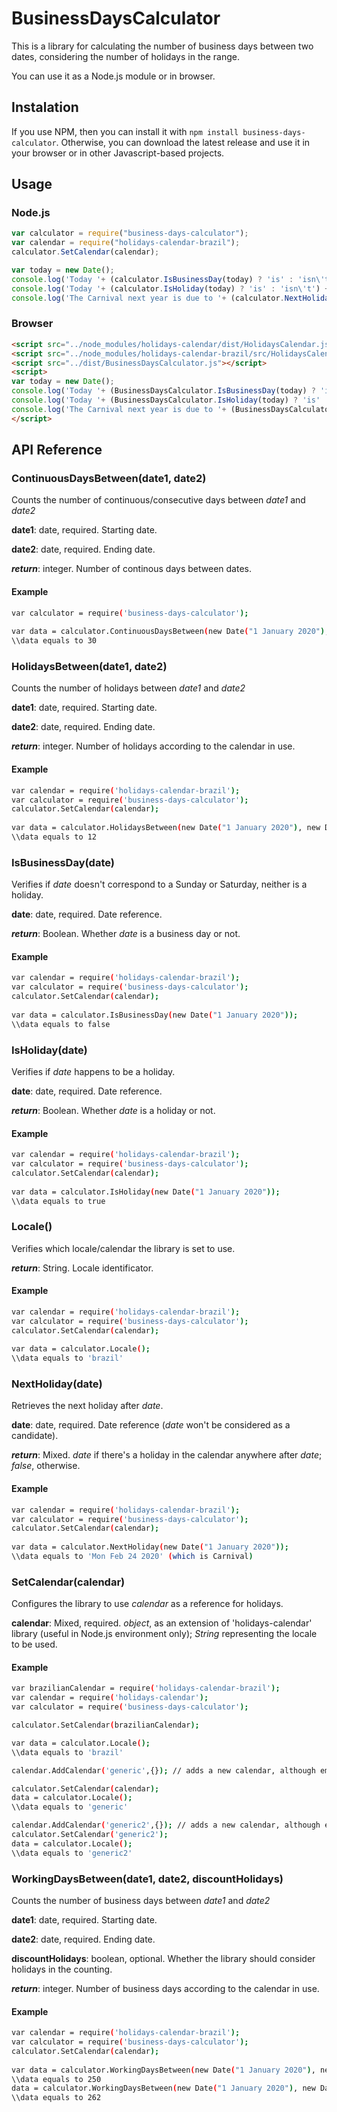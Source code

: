 # BusinessDaysCalculator
This is a library for calculating the number of business days between two dates, considering the number of holidays in the range.

You can use it as a Node.js module or in browser.

## Instalation

If you use NPM, then you can install it with ```npm install business-days-calculator```. Otherwise, you can download the latest release and use it in your browser or in other Javascript-based projects.

## Usage

### Node.js
```javascript
var calculator = require("business-days-calculator");
var calendar = require("holidays-calendar-brazil");
calculator.SetCalendar(calendar);

var today = new Date();
console.log('Today '+ (calculator.IsBusinessDay(today) ? 'is' : 'isn\'t') +' a business day');
console.log('Today '+ (calculator.IsHoliday(today) ? 'is' : 'isn\'t') +' a holiday');
console.log('The Carnival next year is due to '+ (calculator.NextHoliday(new Date("1 January "+today.getFullYear()))));

```

### Browser
```html
<script src="../node_modules/holidays-calendar/dist/HolidaysCalendar.js"></script>
<script src="../node_modules/holidays-calendar-brazil/src/HolidaysCalendar-brazil.js" charset="utf-8"></script>
<script src="../dist/BusinessDaysCalculator.js"></script>
<script>
var today = new Date();
console.log('Today '+ (BusinessDaysCalculator.IsBusinessDay(today) ? 'is' : 'isn\'t') +' a business day');
console.log('Today '+ (BusinessDaysCalculator.IsHoliday(today) ? 'is' : 'isn\'t') +' a holiday');
console.log('The Carnival next year is due to '+ (BusinessDaysCalculator.NextHoliday(new Date("1 January "+today.getFullYear()))));
</script>
```

## API Reference

### ContinuousDaysBetween(date1, date2)

Counts the number of continuous/consecutive days between *date1* and *date2*

**date1**: date, required. Starting date.

**date2**: date, required. Ending date.

***return***: integer. Number of continous days between dates.

#### Example

```bash
var calculator = require('business-days-calculator');
 
var data = calculator.ContinuousDaysBetween(new Date("1 January 2020"), new Date("31 January 2020"));
\\data equals to 30
```

### HolidaysBetween(date1, date2)

Counts the number of holidays between *date1* and *date2*

**date1**: date, required. Starting date.

**date2**: date, required. Ending date.

***return***: integer. Number of holidays according to the calendar in use.

#### Example

```bash
var calendar = require('holidays-calendar-brazil');
var calculator = require('business-days-calculator');
calculator.SetCalendar(calendar);
 
var data = calculator.HolidaysBetween(new Date("1 January 2020"), new Date("31 December 2020"));
\\data equals to 12
```

### IsBusinessDay(date)

Verifies if *date* doesn't correspond to a Sunday or Saturday, neither is a holiday.

**date**: date, required. Date reference.

***return***: Boolean. Whether *date* is a business day or not.

#### Example

```bash
var calendar = require('holidays-calendar-brazil');
var calculator = require('business-days-calculator');
calculator.SetCalendar(calendar);
 
var data = calculator.IsBusinessDay(new Date("1 January 2020"));
\\data equals to false
```

### IsHoliday(date)

Verifies if *date* happens to be a holiday.

**date**: date, required. Date reference.

***return***: Boolean. Whether *date* is a holiday or not.

#### Example
```bash
var calendar = require('holidays-calendar-brazil');
var calculator = require('business-days-calculator');
calculator.SetCalendar(calendar);
 
var data = calculator.IsHoliday(new Date("1 January 2020"));
\\data equals to true
```

### Locale()

Verifies which locale/calendar the library is set to use.

***return***: String. Locale identificator.

#### Example
```bash
var calendar = require('holidays-calendar-brazil');
var calculator = require('business-days-calculator');
calculator.SetCalendar(calendar);
 
var data = calculator.Locale();
\\data equals to 'brazil'
```

### NextHoliday(date)

Retrieves the next holiday after *date*.

**date**: date, required. Date reference (*date* won't be considered as a candidate).

***return***: Mixed. *date* if there's a holiday in the calendar anywhere after *date*; *false*, otherwise.

#### Example
```bash
var calendar = require('holidays-calendar-brazil');
var calculator = require('business-days-calculator');
calculator.SetCalendar(calendar);
 
var data = calculator.NextHoliday(new Date("1 January 2020"));
\\data equals to 'Mon Feb 24 2020' (which is Carnival)
```

### SetCalendar(calendar)

Configures the library to use *calendar* as a reference for holidays.

**calendar**: Mixed, required. *object*, as an extension of 'holidays-calendar' library (useful in Node.js environment only); *String* representing the locale to be used.

#### Example
```bash
var brazilianCalendar = require('holidays-calendar-brazil');
var calendar = require('holidays-calendar');
var calculator = require('business-days-calculator');

calculator.SetCalendar(brazilianCalendar);

var data = calculator.Locale();
\\data equals to 'brazil'

calendar.AddCalendar('generic',{}); // adds a new calendar, although empty

calculator.SetCalendar(calendar);
data = calculator.Locale();
\\data equals to 'generic'

calendar.AddCalendar('generic2',{}); // adds a new calendar, although empty
calculator.SetCalendar('generic2');
data = calculator.Locale();
\\data equals to 'generic2'

```

### WorkingDaysBetween(date1, date2, discountHolidays)

Counts the number of business days between *date1* and *date2*

**date1**: date, required. Starting date.

**date2**: date, required. Ending date.

**discountHolidays**: boolean, optional. Whether the library should consider holidays in the counting.

***return***: integer. Number of business days according to the calendar in use.

#### Example

```bash
var calendar = require('holidays-calendar-brazil');
var calculator = require('business-days-calculator');
calculator.SetCalendar(calendar);
 
var data = calculator.WorkingDaysBetween(new Date("1 January 2020"), new Date("31 December 2020"));
\\data equals to 250
data = calculator.WorkingDaysBetween(new Date("1 January 2020"), new Date("31 December 2020"), false);
\\data equals to 262
 
```